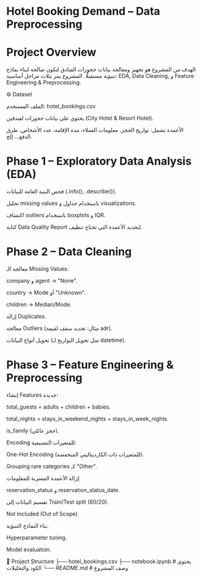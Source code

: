 # Hotel Booking Demand – Data Preprocessing
# Project Overview

الهدف من المشروع هو تجهيز ومعالجة بيانات حجوزات الفنادق لتكون صالحة لبناء نماذج تنبؤية مستقبلًا.
المشروع يمر بثلاث مراحل أساسية: EDA, Data Cleaning, و Feature Engineering & Preprocessing.

⚙️ Dataset

الملف المستخدم: hotel_bookings.csv

يحتوي على بيانات حجوزات لفندقين (City Hotel & Resort Hotel).

الأعمدة تشمل: تواريخ الحجز، معلومات العملاء، مدة الإقامة، عدد الأشخاص، طرق الدفع… إلخ.

# Phase 1 – Exploratory Data Analysis (EDA)

فحص البنية العامة للبيانات (.info(), .describe()).

تحليل missing values باستخدام جداول و visualizations.

اكتشاف outliers باستخدام boxplots و IQR.

كتابة Data Quality Report لتحديد الأعمدة التي تحتاج تنظيف.

# Phase 2 – Data Cleaning

معالجة الـ Missing Values:

company و agent → "None".

country → Mode أو "Unknown".

children → Median/Mode.

إزالة Duplicates.

معالجة Outliers (مثال: تحديد سقف لقيمة adr).

تحويل أنواع البيانات (مثل تحويل التواريخ لـ datetime).

# Phase 3 – Feature Engineering & Preprocessing

إنشاء Features جديدة:

total_guests = adults + children + babies.

total_nights = stays_in_weekend_nights + stays_in_week_nights.

is_family (حجز عائلي).

Encoding للمتغيرات التصنيفية:

One-Hot Encoding (للمتغيرات ذات الكارديناليتي المنخفضة).

Grouping rare categories كـ "Other".

إزالة الأعمدة المسربة للمعلومات:

reservation_status و reservation_status_date.

تقسيم البيانات إلى Train/Test split (80/20).

 Not Included (Out of Scope)

بناء النماذج التنبؤية.

Hyperparameter tuning.

Model evaluation.

📂 Project Structure
├── hotel_bookings.csv
├── notebook.ipynb   # يحتوي الكود والتحليلات
└── README.md        # وصف المشروع
